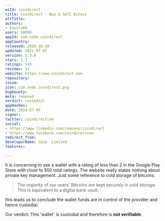 ```yaml
---
wsId: coindirect
title: Coindirect - Buy & Sell Bitcoi
altTitle: 
authors:
- kiwilamb
users: 50000
appId: com.node.coindirect
appCountry: 
released: 2018-10-10
updated: 2021-07-07
version: 1.3.0
stars: 1.7
ratings: 543
reviews: 31
website: https://www.coindirect.com
repository: 
issue: 
icon: com.node.coindirect.png
bugbounty: 
meta: removed
verdict: custodial
appHashes: 
date: 2024-07-05
signer: 
twitter: coindirectcom
social:
- https://www.linkedin.com/company/coindirect
- https://www.facebook.com/coindirectcom
redirect_from: 
developerName: Coin  Limited
features: 

---
```


It is concerning to see a wallet with a rating of less than 2 in the Google Play
Store with close to 500 total ratings.
The website really states nothing about private key management. Just some reference to cold storage of bitcoins.

> The majority of our users’ Bitcoins are kept securely in cold storage. This is equivalent to a digital bank vault.

this leads us to conclude the wallet funds are in control of the provider and hence custodial.

Our verdict: This 'wallet' is custodial and therefore is **not verifiable**.

